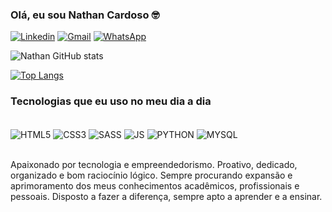 ### Olá, eu sou Nathan Cardoso 🤓

[![Linkedin](https://img.shields.io/badge/LinkedIn-0077B5?style=for-the-badge&logo=linkedin&logoColor=white)](https://www.linkedin.com/in/nathancardoso1/)
[![Gmail](	https://img.shields.io/badge/Gmail-D14836?style=for-the-badge&logo=gmail&logoColor=white)](mailto:ns77502@gmail.com)
[![WhatsApp](https://img.shields.io/badge/WhatsApp-25D366?style=for-the-badge&logo=whatsapp&logoColor=white)](https://api.whatsapp.com/send?phone=5521986141270)

![Nathan GitHub stats](https://github-readme-stats.vercel.app/api?username=nathancardoso&show_icons=true&theme=radical)

[![Top Langs](https://github-readme-stats.vercel.app/api/top-langs/?username=nathancardoso)](https://github.com/nathancardoso/github-readme-stats)

### Tecnologias que eu uso no meu dia a dia

<div style="display: inline_block"><br> 
    <img align="center" alt="HTML5" src="https://img.shields.io/badge/HTML5-E34F26?style=for-the-badge&logo=html5&logoColor=white">
    <img align="center" alt="CSS3" src="https://img.shields.io/badge/CSS3-1572B6?style=for-the-badge&logo=css3&logoColor=white">
    <img align="center" alt="SASS" src="https://img.shields.io/badge/Sass-CC6699?style=for-the-badge&logo=sass&logoColor=white">
    <img align="center" alt="JS" src="https://img.shields.io/badge/JavaScript-F7DF1E?style=for-the-badge&logo=javascript&logoColor=black">
    <img align="center" alt="PYTHON" src="https://img.shields.io/badge/Python-14354C?style=for-the-badge&logo=python&logoColor=white">
    <img align="center" alt="MYSQL" src="https://img.shields.io/badge/MySQL-00000F?style=for-the-badge&logo=mysql&logoColor=white">
</div><br>

Apaixonado por tecnologia e empreendedorismo.
Proativo, dedicado, organizado e bom raciocínio lógico.
Sempre procurando expansão e aprimoramento dos meus conhecimentos acadêmicos, profissionais e pessoais. Disposto a fazer a diferença, sempre apto a aprender e a ensinar.

